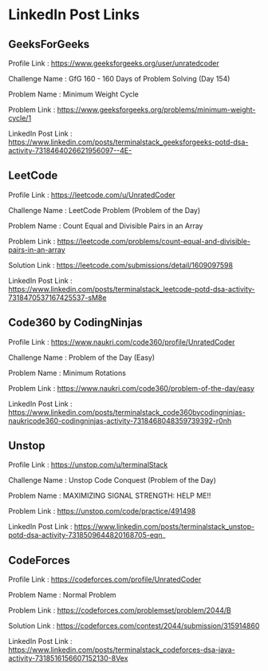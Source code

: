 # LinkedIn Post Links

## GeeksForGeeks

Profile Link : https://www.geeksforgeeks.org/user/unratedcoder

Challenge Name : GfG 160 - 160 Days of Problem Solving (Day 154)

Problem Name : Minimum Weight Cycle

Problem Link : https://www.geeksforgeeks.org/problems/minimum-weight-cycle/1

LinkedIn Post Link : https://www.linkedin.com/posts/terminalstack_geeksforgeeks-potd-dsa-activity-7318464026621956097--4E-

## LeetCode

Profile Link : https://leetcode.com/u/UnratedCoder

Challenge Name : LeetCode Problem (Problem of the Day)

Problem Name : Count Equal and Divisible Pairs in an Array

Problem Link : https://leetcode.com/problems/count-equal-and-divisible-pairs-in-an-array

Solution Link : https://leetcode.com/submissions/detail/1609097598

LinkedIn Post Link : https://www.linkedin.com/posts/terminalstack_leetcode-potd-dsa-activity-7318470537167425537-sM8e

## Code360 by CodingNinjas

Profile Link : https://www.naukri.com/code360/profile/UnratedCoder

Challenge Name : Problem of the Day (Easy)

Problem Name : Minimum Rotations

Problem Link : https://www.naukri.com/code360/problem-of-the-day/easy

LinkedIn Post Link : https://www.linkedin.com/posts/terminalstack_code360bycodingninjas-naukricode360-codingninjas-activity-7318468048359739392-r0nh

## Unstop

Profile Link : https://unstop.com/u/terminalStack

Challenge Name : Unstop Code Conquest (Problem of the Day)

Problem Name : MAXIMIZING SIGNAL STRENGTH: HELP ME!!

Problem Link : https://unstop.com/code/practice/491498

LinkedIn Post Link : https://www.linkedin.com/posts/terminalstack_unstop-potd-dsa-activity-7318509644820168705-eqn_

## CodeForces

Profile Link : https://codeforces.com/profile/UnratedCoder

Problem Name : Normal Problem

Problem Link : https://codeforces.com/problemset/problem/2044/B

Solution Link : https://codeforces.com/contest/2044/submission/315914860

LinkedIn Post Link : https://www.linkedin.com/posts/terminalstack_codeforces-dsa-java-activity-7318516156607152130-8Vex
